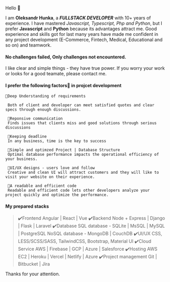 Hello 👋

I am **Oleksandr Hunka**, a ***FULLSTACK DEVELOPER*** with 10+ years of experience. I have mastered _Javascript, Typescript, Php and Python_, but I prefer **Javascript** and **Python** because its advantages attract me. Good experience and skills got for last many years have made me confident in any project development (E-Commerce, Fintech, Medical, Educational and so on) and teamwork. 

#### No challenges failed, Only challenges not encountered. 

I like clear and simple things - they have true power. If you worry your work or looks for a good teamate, please contact me.

#### I prefer the following factors🚀 in projcet development
```
🌟Deep Understanding of requirements 
 
 Both of client and developer can meet satisfied quotes and clear specs through enough discussions.
 
 🌟Reponsive communication
 Finds issues that clients miss and good solutions through serious discussions
 
 🌟Keeping deadline
 In any business, time is the key to success
 
 🌟Simple and optimzed Project | Database Structure
 Optimal database performance impacts the operational efficiency of your business.
 
 🌟UI/UX designs - users love and follow
 Creative and clean UI will attract customers and they will like to visit your website on their experience.
 
 🌟A readable and efficient code
 Readable and efficient code lets other developers analyze your project quickly and optimize the performance.
```

#### My prepared stacks
>✔️Frontend
  Angular | React | Vue
✔️Backend
  Node + Express | Django | Flask | Laravel
✔️Database
  SQL database - SQLite | MsSQL | MySQL | PostgreSQL
  NoSQL database - MongoDB | CouchDB 
✔️UI/UX
  CSS, LESS/SCSS/SASS, TailwindCSS, Bootstrap, Material UI
✔️Cloud Service
  AWS | Firebase | GCP | Azure | Salesforce
✔️Hosting
  AWS EC2 | Heroku | Vercel | Netlify | Azure 
✔️Project management
  Git | Bitbucket | Jira

Thanks for your attention.
